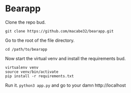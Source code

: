 # Bearapp

Clone the repo bud.

```
git clone https://github.com/macabe32/bearapp.git
```

Go to the root of the file directory.

```
cd /path/to/bearapp
```
Now start the virtual venv and install the requirements bud.
```
virtualenv venv
source venv/bin/activate
pip install -r requirements.txt
```

Run it. `python3 app.py` and go to your damn http://localhost
